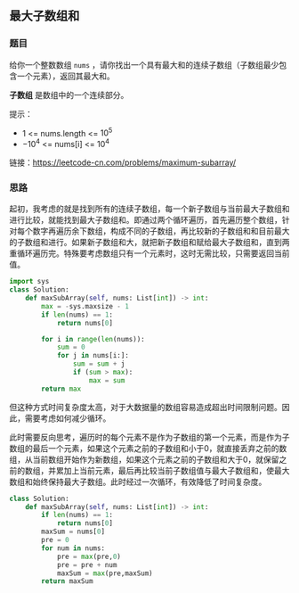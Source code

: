 ## 最大子数组和

### 题目

给你一个整数数组 `nums` ，请你找出一个具有最大和的连续子数组（子数组最少包含一个元素），返回其最大和。

**子数组** 是数组中的一个连续部分。

提示：

* 1 <= nums.length <= $10^5$
* $-10^4$ <= nums[i] <= $10^4$

链接：https://leetcode-cn.com/problems/maximum-subarray/

### 思路

起初，我考虑的就是找到所有的连续子数组，每一个新子数组与当前最大子数组和进行比较，就能找到最大子数组和。即通过两个循环遍历，首先遍历整个数组，针对每个数字再遍历余下数组，构成不同的子数组，再比较新的子数组和和目前最大的子数组和进行。如果新子数组和大，就把新子数组和赋给最大子数组和，直到两重循环遍历完。特殊要考虑数组只有一个元素时，这时无需比较，只需要返回当前值。

```python
import sys
class Solution:
    def maxSubArray(self, nums: List[int]) -> int:
        max = -sys.maxsize - 1
        if len(nums) == 1:
            return nums[0]

        for i in range(len(nums)):
            sum = 0
            for j in nums[i:]:
                sum = sum + j
                if (sum > max):
                    max = sum
        return max
```

但这种方式时间复杂度太高，对于大数据量的数组容易造成超出时间限制问题。因此，需要考虑如何减少循环。

此时需要反向思考，遍历时的每个元素不是作为子数组的第一个元素，而是作为子数组的最后一个元素，如果这个元素之前的子数组和小于0，就直接丢弃之前的数组，从当前数组开始作为新数组，如果这个元素之前的子数组和大于0，就保留之前的数组，并累加上当前元素，最后再比较当前子数组值与最大子数组和，使最大数组和始终保持最大子数组。此时经过一次循环，有效降低了时间复杂度。

```python
class Solution:
    def maxSubArray(self, nums: List[int]) -> int:
        if len(nums) == 1:
            return nums[0]
        maxSum = nums[0]
        pre = 0
        for num in nums:
            pre = max(pre,0)
            pre = pre + num
            maxSum = max(pre,maxSum)
        return maxSum
```

